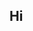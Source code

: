 ##  Hi 
<!-- 🌷 Here are some about me.
- 🪐 I’m not sure what I have to do here.
- 🏳️‍🌈 Pronouns- anyone.
-->

